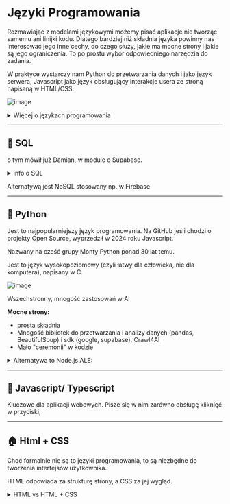 # Języki Programowania

Rozmawiając z modelami językowymi możemy pisać aplikacje nie tworząc samemu ani linijki kodu. Dlatego bardziej niż składnia języka powinny nas interesować jego inne cechy, do czego służy, jakie ma mocne strony i jakie są jego ograniczenia. To po prostu wybór odpowiedniego narzędzia do zadania.

W praktyce wystarczy nam Python do przetwarzania danych i jako język serwera, Javascript jako język obsługujący interakcje usera ze stroną napisaną w HTML/CSS.

![image](image%202.png)

<details>
<summary>Więcej o językach programowania</summary>

[https://benjdd.com/languages/](https://benjdd.com/languages/)

</details>

---

## 🐘 SQL

o tym mówił już Damian, w module o Supabase.

<details>
<summary>info o SQL</summary>

[ info o SQL]

</details>

Alternatywą jest NoSQL stosowany np. w Firebase

---

## 🐍 Python

Jest to najpopularniejszy język programowania. Na GitHub jeśli chodzi o projekty Open Source, wyprzedził w 2024 roku Javascript.

Nazwany na cześć grupy Monty Python ponad 30 lat temu.

Jest to język wysokopoziomowy (czyli łatwy dla człowieka, nie dla komputera), napisany w C.

![image](image%203.png)

Wszechstronny, mnogość zastosowań w AI

**Mocne strony:**

*   prosta składnia
*   Mnogość bibliotek do przetwarzania i analizy danych (pandas, BeautifulSoup) i sdk (google, supabase), Crawl4AI
*   Mało "ceremonii" w kodzie

<details>
<summary>Alternatywa to Node.js ALE:</summary>

### **Pełny przykład Node.js - to samo zadanie co Python:**

```javascript
// Najpierw instalacja pakietów:
// npm install csv-parser exceljs

const fs = require('fs');
const csv = require('csv-parser');
const ExcelJS = require('exceljs');

// Funkcja główna (bo Node.js wymaga async/await dla Excel)
async function analizujKeywords() {
  const results = [];

  // 1. Wczytanie CSV
  await new Promise((resolve, reject) => {
    fs.createReadStream('keywords.csv')
      .pipe(csv())
      .on('data', (data) => {
        // Konwersja pozycji na liczbę (csv-parser zwraca stringi)
        data.pozycja = parseInt(data.pozycja);
        results.push(data);
      })
      .on('end', resolve)
      .on('error', reject);
  });

  // 2. Filtrowanie top 10
  const top10 = results.filter(row => row.pozycja <= 10);

  // 3. Zapis do Excel
  const workbook = new ExcelJS.Workbook();
  const worksheet = workbook.addWorksheet('Top 10');

  // Dodanie nagłówków (zakładamy że CSV ma kolumny: keyword, pozycja, klikniecia)
  worksheet.columns = [
    { header: 'Keyword', key: 'keyword', width: 30 },
    { header: 'Pozycja', key: 'pozycja', width: 10 },
    { header: 'Kliknięcia', key: 'klikniecia', width: 15 }
  ];

  // Dodanie danych
  top10.forEach(row => {
    worksheet.addRow(row);
  });

  // Zapisanie pliku
  await workbook.xlsx.writeFile('raport.xlsx');

  console.log('Gotowe! Zapisano do raport.xlsx');
}

// Uruchomienie z obsługą błędów
analizujKeywords().catch(error => {
  console.error('Błąd:', error);
});
```

#### **Porównanie kodu:**

**Python (3 linie):**

```python
dane = pd.read_csv("keywords.csv")
top10 = dane[dane['pozycja'] <= 10]
top10.to_excel("raport.xlsx")
```

**Node.js (40+ linii):**

*   Instalacja 2 pakietów
*   Import 3 modułów
*   Async/await wrapper
*   Promise dla strumienia
*   Ręczna konwersja typów
*   Ręczne definiowanie kolumn
*   Obsługa błędów
*   Callback hell (częściowo)

#### **Dodatkowe komplikacje w Node.js:**

1.  **Typy danych:**

```javascript
data.pozycja = parseInt(data.pozycja);
// Python - pandas robi to automatycznie
```

2.  **Struktura danych:**

```javascript
// Node.js - musisz ręcznie definiować kolumny Excel
worksheet.columns = [
  { header: 'Keyword', key: 'keyword', width: 30 },
  // ...
];
// Python - pandas zachowuje strukturę automatycznie
```

3.  **Obsługa asynchroniczności:**

```javascript
// Node.js - wszystko musi być w async/await lub callbackach
async function analizujKeywords() {
  await new Promise((resolve, reject) => {
    // ...
  });
}
// Python - synchroniczny, prosty przepływ
```

#### **Realny czas developmentu:**

| Zadanie | Python | Node.js |
| --- | --- | --- |
| Napisanie kodu | 30 sekund | 5-10 minut |
| Debugowanie | Rzadko potrzebne | Często (typy, async) |
| Instalacja bibliotek | pip install pandas openpyxl | npm install csv-parser exceljs |
| Dokumentacja | Prosta, spójna | Różna dla każdej biblioteki |

To pokazuje dlaczego Python dominuje w analizie danych - robi więcej przy mniejszym nakładzie kodu i czasu.

</details>

---

## 📒 Javascript/ Typescript

Kluczowe dla aplikacji webowych. Pisze się w nim zarówno obsługę kliknięć w przyciski,

---

## 🏠 Html + CSS

Choć formalnie nie są to języki programowania, to są niezbędne do tworzenia interfejsów użytkownika.

HTML odpowiada za strukturę strony, a CSS za jej wygląd.

<details>
<summary>HTML vs HTML + CSS</summary>

HTML HTML + CSS

![image](image%204.png)

</details>
